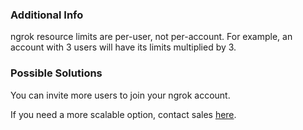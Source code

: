 
### Additional Info

ngrok resource limits are per-user, not per-account. For example, an account with 3 users will have its limits multiplied by 3.

### Possible Solutions

You can invite more users to join your ngrok account.

If you need a more scalable option, contact sales [here](/enterprise/contact).
